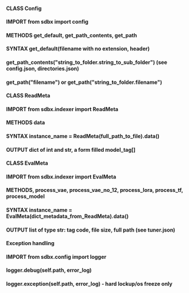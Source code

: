 
#### CLASS Config
#### IMPORT from sdbx import config
#### METHODS get_default, get_path_contents, get_path
#### SYNTAX get_default(filename with no extension, header)
####        get_path_contents("string_to_folder.string_to_sub_folder") (see config.json, directories.json)
####        get_path("filename") or get_path("string_to_folder.filename")


#### CLASS ReadMeta
#### IMPORT from sdbx.indexer import ReadMeta
#### METHODS data
#### SYNTAX instance_name = ReadMeta(full_path_to_file).data()
#### OUTPUT dict of int and str, a form filled model_tag[] 

#### CLASS EvalMeta
#### IMPORT from sdbx.indexer import EvalMeta
#### METHODS, process_vae, process_vae_no_12, process_lora, process_tf, process_model 
#### SYNTAX  instance_name = EvalMeta(dict_metadata_from_ReadMeta).data()
#### OUTPUT list of type str: tag code, file size, full path (see tuner.json)

#### Exception handling
#### IMPORT from sdbx.config import logger
#### logger.debug(self.path, error_log) 
#### logger.exception(self.path, error_log) - hard lockup/os freeze only
